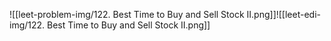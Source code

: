 ![[leet-problem-img/122. Best Time to Buy and Sell Stock II.png]]![[leet-edi-img/122. Best Time to Buy and Sell Stock II.png]]